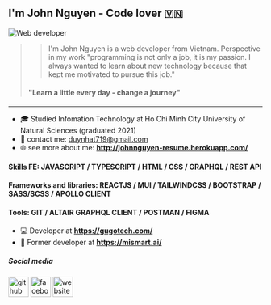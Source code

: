 ## I'm John Nguyen - Code lover 🇻🇳
![Web developer](https://i.pinimg.com/originals/f2/0e/2b/f20e2baf0fcb964c9e2dc030ab66d72c.jpg)

>> I'm John Nguyen is a  web developer from Vietnam. Perspective in my work "programming is not only a job, it is my passion. I always wanted to learn about new technology because that kept me motivated to pursue this job."
> #### "Learn a little every day - change a journey"

----

- :mortar_board: Studied Infomation Technology at Ho Chi Minh City University of Natural Sciences (graduated 2021)
- :fax: contact me: duynhat719@gmail.com
- :globe_with_meridians: see more about me: **http://johnnguyen-resume.herokuapp.com/**


#### Skills FE: JAVASCRIPT / TYPESCRIPT / HTML / CSS / GRAPHQL / REST API
#### Frameworks and libraries: REACTJS / MUI / TAILWINDCSS / BOOTSTRAP / SASS/SCSS / APOLLO CLIENT
#### Tools: GIT / ALTAIR GRAPHQL CLIENT / POSTMAN / FIGMA

- :computer: Developer at **https://gugotech.com/**
- :office: Former developer at **https://mismart.ai/**


##### Social media
[<img src='https://cdn.jsdelivr.net/npm/simple-icons@3.0.1/icons/github.svg' alt='github' height='40'>](https://github.com/duynhat369)  [<img src='https://cdn.jsdelivr.net/npm/simple-icons@3.0.1/icons/facebook.svg' alt='facebook' height='40'>](https://www.facebook.com/DuyNhat.Developer/)  [<img src='https://cdn.jsdelivr.net/npm/simple-icons@3.0.1/icons/icloud.svg' alt='website' height='40'>](http://johnnguyen-resume.herokuapp.com/)  


 
